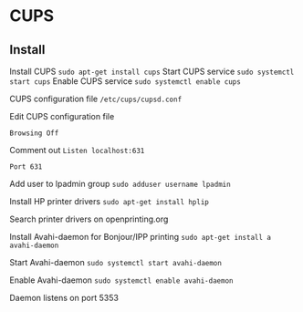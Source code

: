 # CUPS

## Install

Install CUPS
`sudo apt-get install cups`
Start CUPS service
`sudo systemctl start cups`
Enable CUPS service
`sudo systemctl enable cups`

CUPS configuration file
`/etc/cups/cupsd.conf`

Edit CUPS configuration file

`Browsing Off`

Comment out `Listen localhost:631`

`Port 631`

Add user to lpadmin group
`sudo adduser username lpadmin`

Install HP printer drivers
`sudo apt-get install hplip`

Search printer drivers on openprinting.org

Install Avahi-daemon for Bonjour/IPP printing
`sudo apt-get install a avahi-daemon`

Start Avahi-daemon
`sudo systemctl start avahi-daemon`

Enable Avahi-daemon
`sudo systemctl enable avahi-daemon`

Daemon listens on port 5353
